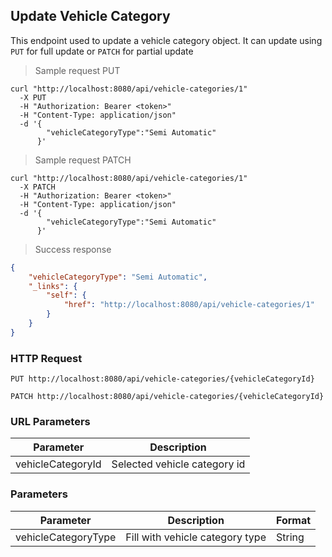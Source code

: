## Update Vehicle Category

This endpoint used to update a vehicle category object. It can update using <code>PUT</code> for full update or <code>PATCH</code> for partial update

> Sample request PUT

```shell
curl "http://localhost:8080/api/vehicle-categories/1"
  -X PUT
  -H "Authorization: Bearer <token>"
  -H "Content-Type: application/json"
  -d '{
        "vehicleCategoryType":"Semi Automatic"
      }'
```

> Sample request PATCH

```shell
curl "http://localhost:8080/api/vehicle-categories/1"
  -X PATCH
  -H "Authorization: Bearer <token>"
  -H "Content-Type: application/json"
  -d '{
        "vehicleCategoryType":"Semi Automatic"
      }'
```

> Success response

```json
{
    "vehicleCategoryType": "Semi Automatic",
    "_links": {
        "self": {
            "href": "http://localhost:8080/api/vehicle-categories/1"
        }
    }
}
```

### HTTP Request

`PUT http://localhost:8080/api/vehicle-categories/{vehicleCategoryId}`

`PATCH http://localhost:8080/api/vehicle-categories/{vehicleCategoryId}`

### URL Parameters

Parameter | Description
--------- | -----------
vehicleCategoryId | Selected vehicle category id

### Parameters

Parameter | Description | Format 
--------- | ----------- | ------ 
vehicleCategoryType | Fill with vehicle category type | String